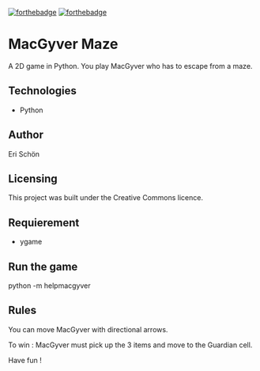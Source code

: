 [![forthebadge](https://forthebadge.com/images/badges/cc-0.svg)](https://forthebadge.com)
[![forthebadge](https://forthebadge.com/images/badges/made-with-python.svg)](https://forthebadge.com)

# MacGyver Maze

A 2D game in Python. You play MacGyver who has to escape from a maze.

## Technologies

- Python

## Author

Eri Schön

## Licensing

This project was built under the Creative Commons licence.

## Requierement

- ygame

## Run the game

python -m helpmacgyver

## Rules

You can move MacGyver with directional arrows.

To win : MacGyver must pick up the 3 items and move to the Guardian cell.

Have fun !
